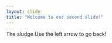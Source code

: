 ```yaml
---
layout: slide
title: "Welcome to our second slide!"
---
```

The sludge
Use the left arrow to go back!
